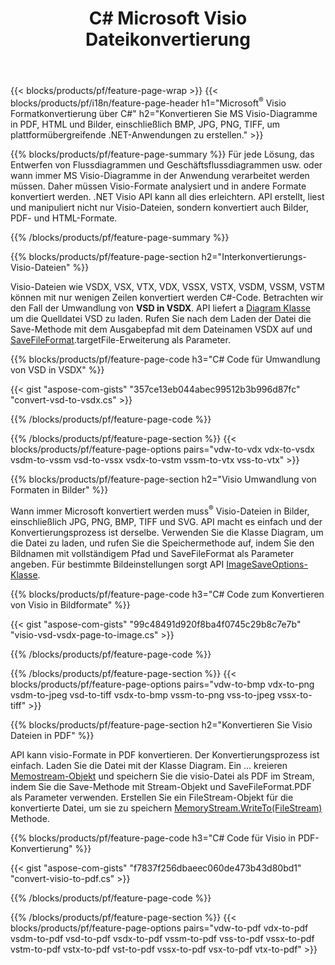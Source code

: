 ﻿---
title: C# Microsoft Visio Dateikonvertierung
url: /de/net/conversion/
description: Konvertieren Sie Microsoft Visio Formate VSDX VSX VTX VDX VSSX VSTX VSDM VSSM VSTM VDW VSD VSS VST in PDF HTML und Bilder mit wenigen Zeilen C#-Code über die .NET-Bibliothek.
---
{{< blocks/products/pf/feature-page-wrap >}}
{{< blocks/products/pf/i18n/feature-page-header h1="Microsoft<sup>&reg;</sup> Visio Formatkonvertierung über C#" h2="Konvertieren Sie MS Visio-Diagramme in PDF, HTML und Bilder, einschließlich BMP, JPG, PNG, TIFF, um plattformübergreifende .NET-Anwendungen zu erstellen." >}}

{{% blocks/products/pf/feature-page-summary %}}
Für jede Lösung, das Entwerfen von Flussdiagrammen und Geschäftsflussdiagrammen usw. oder wann immer MS Visio-Diagramme in der Anwendung verarbeitet werden müssen. Daher müssen Visio-Formate analysiert und in andere Formate konvertiert werden. .NET Visio API kann all dies erleichtern. API erstellt, liest und manipuliert nicht nur Visio-Dateien, sondern konvertiert auch Bilder, PDF- und HTML-Formate.

{{% /blocks/products/pf/feature-page-summary %}}

{{% blocks/products/pf/feature-page-section h2="Interkonvertierungs-Visio-Dateien" %}}

Visio-Dateien wie VSDX, VSX, VTX, VDX, VSSX, VSTX, VSDM, VSSM, VSTM können mit nur wenigen Zeilen konvertiert werden C#-Code. Betrachten wir den Fall der Umwandlung von **VSD in VSDX**. API liefert a [Diagram Klasse](https://apireference.aspose.com/diagram/net/aspose.diagram/diagram) um die Quelldatei VSD zu laden. Rufen Sie nach dem Laden der Datei die Save-Methode mit dem Ausgabepfad mit dem Dateinamen VSDX auf und [SaveFileFormat](https://apireference.aspose.com/diagram/net/aspose.diagram/savefileformat).targetFile-Erweiterung als Parameter.

{{% blocks/products/pf/feature-page-code h3="C# Code für Umwandlung von VSD in VSDX" %}}

{{< gist "aspose-com-gists" "357ce13eb044abec99512b3b996d87fc" "convert-vsd-to-vsdx.cs" >}}

{{% /blocks/products/pf/feature-page-code %}}

{{% /blocks/products/pf/feature-page-section %}}
{{< blocks/products/pf/feature-page-options pairs="vdw-to-vdx vdx-to-vsdx vsdm-to-vssm vsd-to-vssx vsdx-to-vstm vssm-to-vtx vss-to-vtx" >}}

{{% blocks/products/pf/feature-page-section h2="Visio Umwandlung von Formaten in Bilder" %}}

Wann immer Microsoft konvertiert werden muss<sup>&reg;</sup> Visio-Dateien in Bilder, einschließlich JPG, PNG, BMP, TIFF und SVG. API macht es einfach und der Konvertierungsprozess ist derselbe. Verwenden Sie die Klasse Diagram, um die Datei zu laden, und rufen Sie die Speichermethode auf, indem Sie den Bildnamen mit vollständigem Pfad und SaveFileFormat als Parameter angeben. Für bestimmte Bildeinstellungen sorgt API [ImageSaveOptions-Klasse](https://apireference.aspose.com/diagram/net/aspose.diagram.saving/imagesaveoptions).

{{% blocks/products/pf/feature-page-code h3="C# Code zum Konvertieren von Visio in Bildformate" %}}

{{< gist "aspose-com-gists" "99c48491d920f8ba4f0745c29b8c7e7b" "visio-vsd-vsdx-page-to-image.cs" >}}

{{% /blocks/products/pf/feature-page-code %}}

{{% /blocks/products/pf/feature-page-section %}}
{{< blocks/products/pf/feature-page-options pairs="vdw-to-bmp vdx-to-png vsdm-to-jpeg vsd-to-tiff vsdx-to-bmp vssm-to-png vss-to-jpeg vssx-to-tiff" >}}

{{% blocks/products/pf/feature-page-section h2="Konvertieren Sie Visio Dateien in PDF" %}}

API kann visio-Formate in PDF konvertieren. Der Konvertierungsprozess ist einfach. Laden Sie die Datei mit der Klasse Diagram. Ein ... kreieren [Memostream-Objekt](https://docs.microsoft.com/en-us/dotnet/api/system.io.memorystream) und speichern Sie die visio-Datei als PDF im Stream, indem Sie die Save-Methode mit Stream-Objekt und SaveFileFormat.PDF als Parameter verwenden. Erstellen Sie ein FileStream-Objekt für die konvertierte Datei, um sie zu speichern [MemoryStream.WriteTo(FileStream)](https://docs.microsoft.com/en-us/dotnet/api/system.io.memorystream.writeto?view=net-5.0#System_IO_MemoryStream_WriteTo_System_IO_Stream_) Methode. 

{{% blocks/products/pf/feature-page-code h3="C# Code für Visio in PDF-Konvertierung" %}}

{{< gist "aspose-com-gists" "f7837f256dbaeec060de473b43d80bd1" "convert-visio-to-pdf.cs" >}}

{{% /blocks/products/pf/feature-page-code %}}

{{% /blocks/products/pf/feature-page-section %}}
{{< blocks/products/pf/feature-page-options pairs="vdw-to-pdf vdx-to-pdf vsdm-to-pdf vsd-to-pdf vsdx-to-pdf vssm-to-pdf vss-to-pdf vssx-to-pdf vstm-to-pdf vstx-to-pdf vst-to-pdf vssx-to-pdf vsx-to-pdf vtx-to-pdf" >}}